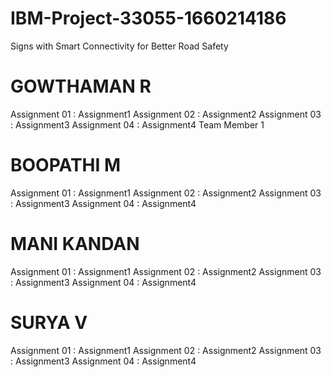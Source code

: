 # IBM-Project-33055-1660214186
Signs with Smart Connectivity for Better Road Safety

# GOWTHAMAN R
Assignment 01 : Assignment1
Assignment 02 : Assignment2
Assignment 03 : Assignment3
Assignment 04 : Assignment4
Team Member 1
# BOOPATHI M
Assignment 01 : Assignment1
Assignment 02 : Assignment2
Assignment 03 : Assignment3
Assignment 04 : Assignment4
# MANI KANDAN
Assignment 01 : Assignment1
Assignment 02 : Assignment2
Assignment 03 : Assignment3
Assignment 04 : Assignment4
# SURYA V
Assignment 01 : Assignment1
Assignment 02 : Assignment2
Assignment 03 : Assignment3
Assignment 04 : Assignment4
